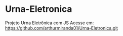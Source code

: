 # Urna-Eletronica
 Projeto Urna Eletrônica com JS
 Acesse em: https://github.com/arthurmiranda01/Urna-Eletronica.git
